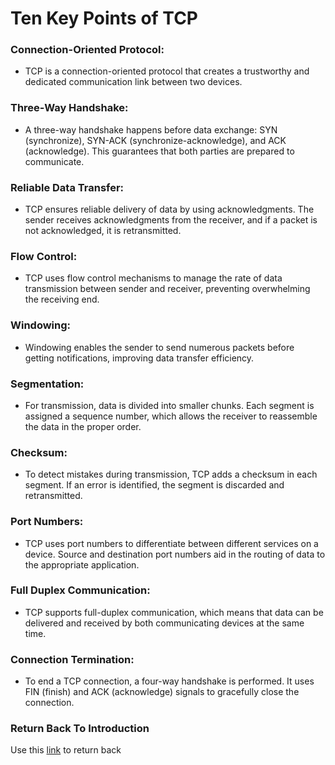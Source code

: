 # Ten Key Points of TCP

### Connection-Oriented Protocol:
* TCP is a connection-oriented protocol that creates a trustworthy and dedicated communication link between two devices.

### Three-Way Handshake:
* A three-way handshake happens before data exchange: SYN (synchronize), SYN-ACK (synchronize-acknowledge), and ACK (acknowledge). This guarantees that both parties are prepared to communicate.

### Reliable Data Transfer:
* TCP ensures reliable delivery of data by using acknowledgments. The sender receives acknowledgments from the receiver, and if a packet is not acknowledged, it is retransmitted.

### Flow Control:
* TCP uses flow control mechanisms to manage the rate of data transmission between sender and receiver, preventing overwhelming the receiving end.

### Windowing:
* Windowing enables the sender to send numerous packets before getting notifications, improving data transfer efficiency.

### Segmentation:
* For transmission, data is divided into smaller chunks. Each segment is assigned a sequence number, which allows the receiver to reassemble the data in the proper order.

### Checksum:
* To detect mistakes during transmission, TCP adds a checksum in each segment. If an error is identified, the segment is discarded and retransmitted.

### Port Numbers:
* TCP uses port numbers to differentiate between different services on a device. Source and destination port numbers aid in the routing of data to the appropriate application.

### Full Duplex Communication:
* TCP supports full-duplex communication, which means that data can be delivered and received by both communicating devices at the same time.

### Connection Termination:
* To end a TCP connection, a four-way handshake is performed. It uses FIN (finish) and ACK (acknowledge) signals to gracefully close the connection.


### Return Back To Introduction
Use this [link](README.md) to return back
